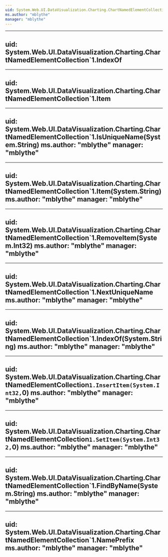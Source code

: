 ```yaml
---
uid: System.Web.UI.DataVisualization.Charting.ChartNamedElementCollection`1
ms.author: "mblythe"
manager: "mblythe"
---
```


---
uid: System.Web.UI.DataVisualization.Charting.ChartNamedElementCollection`1.IndexOf
---

---
uid: System.Web.UI.DataVisualization.Charting.ChartNamedElementCollection`1.Item
---

---
uid: System.Web.UI.DataVisualization.Charting.ChartNamedElementCollection`1.IsUniqueName(System.String)
ms.author: "mblythe"
manager: "mblythe"
---

---
uid: System.Web.UI.DataVisualization.Charting.ChartNamedElementCollection`1.Item(System.String)
ms.author: "mblythe"
manager: "mblythe"
---

---
uid: System.Web.UI.DataVisualization.Charting.ChartNamedElementCollection`1.RemoveItem(System.Int32)
ms.author: "mblythe"
manager: "mblythe"
---

---
uid: System.Web.UI.DataVisualization.Charting.ChartNamedElementCollection`1.NextUniqueName
ms.author: "mblythe"
manager: "mblythe"
---

---
uid: System.Web.UI.DataVisualization.Charting.ChartNamedElementCollection`1.IndexOf(System.String)
ms.author: "mblythe"
manager: "mblythe"
---

---
uid: System.Web.UI.DataVisualization.Charting.ChartNamedElementCollection`1.InsertItem(System.Int32,`0)
ms.author: "mblythe"
manager: "mblythe"
---

---
uid: System.Web.UI.DataVisualization.Charting.ChartNamedElementCollection`1.SetItem(System.Int32,`0)
ms.author: "mblythe"
manager: "mblythe"
---

---
uid: System.Web.UI.DataVisualization.Charting.ChartNamedElementCollection`1.FindByName(System.String)
ms.author: "mblythe"
manager: "mblythe"
---

---
uid: System.Web.UI.DataVisualization.Charting.ChartNamedElementCollection`1.NamePrefix
ms.author: "mblythe"
manager: "mblythe"
---
